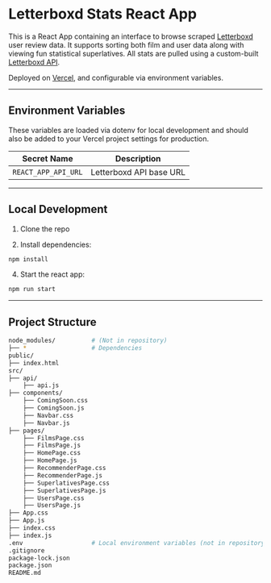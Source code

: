 # Letterboxd Stats React App

This is a React App containing an interface to browse scraped [Letterboxd](https://letterboxd.com) user review data. It supports sorting both film and user data along with viewing fun statistical superlatives. All stats are pulled using a custom-built [Letterboxd API](https://github.com/samuelmgaines/letterboxd-api).

Deployed on [Vercel](https://vercel.com), and configurable via environment variables.

---

## Environment Variables

These variables are loaded via dotenv for local development and should also be added to your Vercel project settings for production.

| Secret Name         | Description             |
| ------------------- | ----------------------- |
| `REACT_APP_API_URL` | Letterboxd API base URL |

---

## Local Development

1. Clone the repo

2. Install dependencies:

```bash
npm install
```

4. Start the react app:

```bash
npm run start
```

---

## Project Structure

```bash
node_modules/          # (Not in repository)
├── *                  # Dependencies
public/
├── index.html
src/
├── api/
    ├── api.js
├── components/
    ├── ComingSoon.css
    ├── ComingSoon.js
    ├── Navbar.css
    ├── Navbar.js
├── pages/
    ├── FilmsPage.css
    ├── FilmsPage.js
    ├── HomePage.css
    ├── HomePage.js
    ├── RecommenderPage.css
    ├── RecommenderPage.js
    ├── SuperlativesPage.css
    ├── SuperlativesPage.js
    ├── UsersPage.css
    ├── UsersPage.js
├── App.css
├── App.js
├── index.css
├── index.js
.env                   # Local environment variables (not in repository)
.gitignore
package-lock.json
package.json
README.md
```

